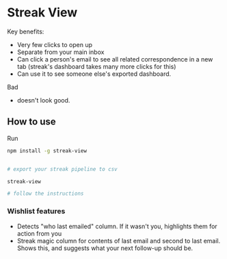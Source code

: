 # Streak View

Key benefits:

- Very few clicks to open up
- Separate from your main inbox
- Can click a person's email to see all related correspondence in a new tab (streak's dashboard takes many more clicks for this)
- Can use it to see someone else's exported dashboard.

Bad

- doesn't look good.

## How to use

Run

```sh
npm install -g streak-view


# export your streak pipeline to csv

streak-view

# follow the instructions
```

### Wishlist features

- Detects "who last emailed" column. If it wasn't you, highlights them for action from you
- Streak magic column for contents of last email and second to last email. Shows this, and suggests what your next follow-up should be.
